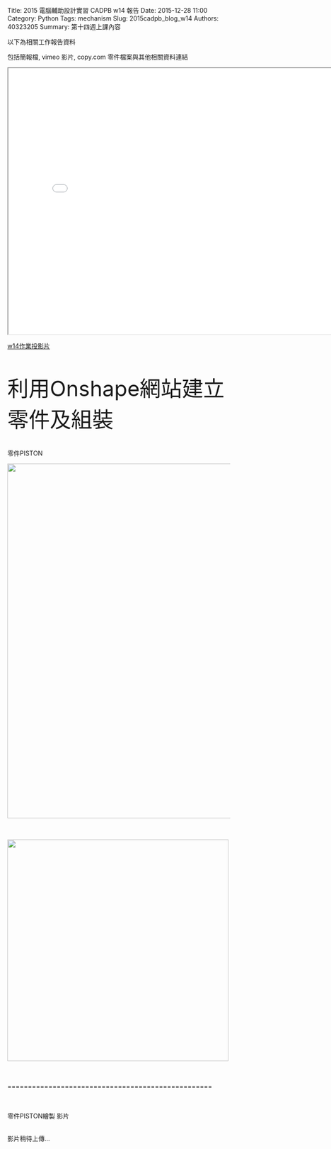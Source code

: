 Title: 2015 電腦輔助設計實習 CADPB w14 報告
Date: 2015-12-28 11:00
Category: Python
Tags: mechanism
Slug: 2015cadpb_blog_w14
Authors: 40323205
Summary: 第十四週上課內容

以下為相關工作報告資料

包括簡報檔, vimeo 影片, copy.com 零件檔案與其他相關資料連結

<iframe src="cadp_w14_lecture.html" width="800" height="600"></iframe>

<p><a href="cadp_w14_lecture.html" target="_blank">w14作業投影片</a></p>
</br>
</br>
<font size="20">利用Onshape網站建立零件及組裝</font>
</br>
</br>
</br>
零件PISTON</br>

<img src="https://copy.com/UtouKFc2puy30rSO" width="800" ></img></br></br></br>


<img src="https://copy.com/hxxCwcuL9GtpKXKC" width="500" ></img></br></br></br>



==================================================</br></br></br>




零件PISTON繪製 影片</br></br>

影片稍待上傳...